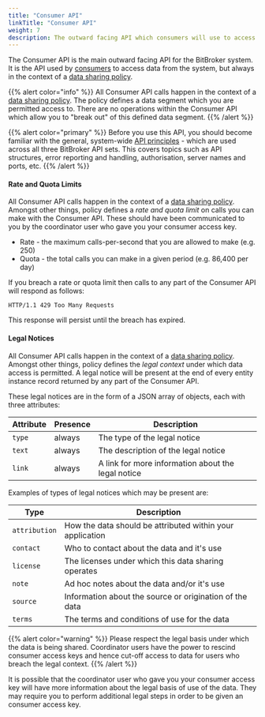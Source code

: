 ```yaml
---
title: "Consumer API"
linkTitle: "Consumer API"
weight: 7
description: The outward facing API which consumers will use to access data from BitBroker
---
```


The Consumer API is the main outward facing API for the BitBroker system. It is the API used by [consumers](/docs/concepts/users/#consumers) to access data from the system, but always in the context of a [data sharing policy](/docs/concepts/policy/).

{{% alert color="info" %}}
All Consumer API calls happen in the context of a [data sharing policy](/docs/concepts/policy/). The policy defines a data segment which you are permitted access to. There are no operations within the Consumer API which allow you to "break out" of this defined data segment.
{{% /alert %}}

{{% alert color="primary" %}}
Before you use this API, you should become familiar with the general, system-wide [API principles](/docs/api-principles/) - which are used across all three BitBroker API sets. This covers topics such as API structures, error reporting and handling, authorisation, server names and ports, etc.
{{% /alert %}}

#### Rate and Quota Limits

All Consumer API calls happen in the context of a [data sharing policy](/docs/concepts/policy/). Amongst other things, policy defines a _rate and quota limit_ on calls you can make with the Consumer API. These should have been communicated to you by the coordinator user who gave you your consumer access key.

* Rate - the maximum calls-per-second that you are allowed to make (e.g. 250)
* Quota - the total calls you can make in a given period (e.g. 86,400 per day)

If you breach a rate or quota limit then calls to any part of the Consumer API will respond as follows:

```
HTTP/1.1 429 Too Many Requests
```

This response will persist until the breach has expired.

#### Legal Notices

All Consumer API calls happen in the context of a [data sharing policy](/docs/concepts/policy/). Amongst other things, policy defines the _legal context_ under which data access is permitted. A legal notice will be present at the end of every entity instance record returned by any part of the Consumer API.

These legal notices are in the form of a JSON array of objects, each with three attributes:

Attribute | Presence | Description
--- | --- | ---
`type` | <div class="stamp">always</div> | The type of the legal notice
`text` | <div class="stamp">always</div> | The description of the legal notice
`link` | <div class="stamp">always</div> | A link for more information about the legal notice

Examples of types of legal notices which may be present are:

Type | Description
--- | ---
`attribution` | How the data should be attributed within your application
`contact` | Who to contact about the data and it's use
`license` | The licenses under which this data sharing operates
`note` | Ad hoc notes about the data and/or it's use
`source` | Information about the source or origination of the data
`terms` | The terms and conditions of use for the data

{{% alert color="warning" %}}
Please respect the legal basis under which the data is being shared. Coordinator users have the power to rescind consumer access keys and hence cut-off access to data for users who breach the legal context.
{{% /alert %}}

It is possible that the coordinator user who gave you your consumer access key will have more information about the legal basis of use of the data. They may require you to perform additional legal steps in order to be given an consumer access key.
